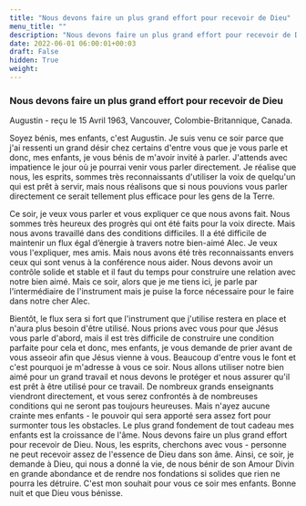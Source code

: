 ```yaml
---
title: "Nous devons faire un plus grand effort pour recevoir de Dieu"
menu_title: ""
description: "Nous devons faire un plus grand effort pour recevoir de Dieu"
date: 2022-06-01 06:00:01+00:03
draft: False
hidden: True
weight:
---
```

### Nous devons faire un plus grand effort pour recevoir de Dieu

Augustin - reçu le 15 Avril 1963, Vancouver, Colombie-Britannique, Canada.

Soyez bénis, mes enfants, c'est Augustin. Je suis venu ce soir parce que j'ai ressenti un grand désir chez certains d'entre vous que je vous parle et donc, mes enfants, je vous bénis de m'avoir invité à parler. J'attends avec impatience le jour où je pourrai venir vous parler directement. Je réalise que nous, les esprits, sommes très reconnaissants d'utiliser la voix de quelqu'un qui est prêt à servir, mais nous réalisons que si nous pouvions vous parler directement ce serait tellement plus efficace pour les gens de la Terre.

Ce soir, je veux vous parler et vous expliquer ce que nous avons fait. Nous sommes très heureux des progrès qui ont été faits pour la voix directe. Mais nous avons travaillé dans des conditions difficiles. Il a été difficile de maintenir un flux égal d’énergie à travers notre bien-aimé Alec. Je veux vous l'expliquer, mes amis. Mais nous avons été très reconnaissants envers ceux qui sont venus à la conférence nous aider. Nous devons avoir un contrôle solide et stable et il faut du temps pour construire une relation avec notre bien aimé. Mais ce soir, alors que je me tiens ici, je parle par l'intermédiaire de l'instrument mais je puise la force nécessaire pour le faire dans notre cher Alec. 

Bientôt, le flux sera si fort que l'instrument que j'utilise restera en place et n'aura plus besoin d'être utilisé. Nous prions avec vous pour que Jésus vous parle d'abord, mais il est très difficile de construire une condition parfaite pour cela et donc, mes enfants, je vous demande de prier avant de vous asseoir afin que Jésus vienne à vous. Beaucoup d'entre vous le font et c'est pourquoi je m'adresse à vous ce soir. Nous allons utiliser notre bien aimé pour un grand travail et nous devons le protéger et nous assurer qu'il est prêt à être utilisé pour ce travail. De nombreux grands enseignants viendront directement, et vous serez confrontés à de nombreuses conditions qui ne seront pas toujours heureuses. Mais n'ayez aucune crainte mes enfants - le pouvoir qui sera apporté sera assez fort pour surmonter tous les obstacles. Le plus grand fondement de tout cadeau mes enfants est la croissance de l'âme. Nous devons faire un plus grand effort pour recevoir de Dieu. Nous, les esprits, cherchons avec vous - personne ne peut recevoir assez de l'essence de Dieu dans son âme. Ainsi, ce soir, je demande à Dieu, qui nous a donné la vie, de nous bénir de son Amour Divin en grande abondance et de rendre nos fondations si solides que rien ne pourra les détruire. C'est mon souhait pour vous ce soir mes enfants. Bonne nuit et que Dieu vous bénisse.
